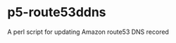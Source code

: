 p5-route53ddns
================================
A perl script for updating Amazon route53 DNS recored
